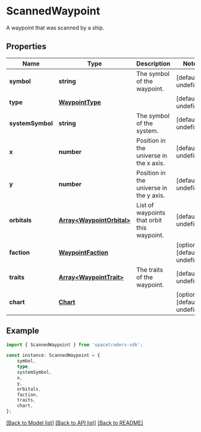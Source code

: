 # ScannedWaypoint

A waypoint that was scanned by a ship.

## Properties

Name | Type | Description | Notes
------------ | ------------- | ------------- | -------------
**symbol** | **string** | The symbol of the waypoint. | [default to undefined]
**type** | [**WaypointType**](WaypointType.md) |  | [default to undefined]
**systemSymbol** | **string** | The symbol of the system. | [default to undefined]
**x** | **number** | Position in the universe in the x axis. | [default to undefined]
**y** | **number** | Position in the universe in the y axis. | [default to undefined]
**orbitals** | [**Array&lt;WaypointOrbital&gt;**](WaypointOrbital.md) | List of waypoints that orbit this waypoint. | [default to undefined]
**faction** | [**WaypointFaction**](WaypointFaction.md) |  | [optional] [default to undefined]
**traits** | [**Array&lt;WaypointTrait&gt;**](WaypointTrait.md) | The traits of the waypoint. | [default to undefined]
**chart** | [**Chart**](Chart.md) |  | [optional] [default to undefined]

## Example

```typescript
import { ScannedWaypoint } from 'spacetraders-sdk';

const instance: ScannedWaypoint = {
    symbol,
    type,
    systemSymbol,
    x,
    y,
    orbitals,
    faction,
    traits,
    chart,
};
```

[[Back to Model list]](../README.md#documentation-for-models) [[Back to API list]](../README.md#documentation-for-api-endpoints) [[Back to README]](../README.md)
